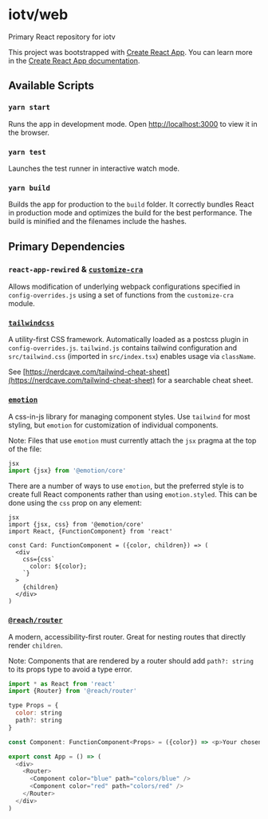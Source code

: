 # iotv/web

Primary React repository for iotv

This project was bootstrapped with [Create React App](https://github.com/facebook/create-react-app). You can learn more in the [Create React App documentation](https://facebook.github.io/create-react-app/docs/getting-started).

## Available Scripts

### `yarn start`

Runs the app in development mode. Open [http://localhost:3000](http://localhost:3000) to view it in the browser.

### `yarn test`

Launches the test runner in interactive watch mode.

### `yarn build`

Builds the app for production to the `build` folder. It correctly bundles React in production mode and optimizes the build for the best performance. The build is minified and the filenames include the hashes.

## Primary Dependencies

### `react-app-rewired` & [`customize-cra`](https://github.com/arackaf/customize-cra)

Allows modification of underlying webpack configurations specified in `config-overrides.js` using a set of functions from the `customize-cra` module.

### [`tailwindcss`](https://github.com/tailwindcss/tailwindcss)

A utility-first CSS framework. Automatically loaded as a postcss plugin in `config-overrides.js`. `tailwind.js` contains tailwind configuration and `src/tailwind.css` (imported in `src/index.tsx`) enables usage via `className`.

See [https://nerdcave.com/tailwind-cheat-sheet](https://nerdcave.com/tailwind-cheat-sheet) for a searchable cheat sheet.

### [`emotion`](https://github.com/emotion-js/emotion)

A css-in-js library for managing component styles. Use `tailwind` for most styling, but `emotion` for customization of individual components.

Note: Files that use `emotion` must currently attach the `jsx` pragma at the top of the file:

```js
jsx
import {jsx} from '@emotion/core'
```

There are a number of ways to use `emotion`, but the preferred style is to create full React components rather than using `emotion.styled`. This can be done using the `css` prop on any element:

```tsx
jsx
import {jsx, css} from '@emotion/core'
import React, {FunctionComponent} from 'react'

const Card: FunctionComponent = ({color, children}) => (
  <div
    css={css`
      color: ${color};
    `}
  >
    {children}
  </div>
)
```

### [`@reach/router`](https://github.com/reach/router)

A modern, accessibility-first router. Great for nesting routes that directly render `children`.

Note: Components that are rendered by a router should add `path?: string` to its props type to avoid a type error.

```js
import * as React from 'react'
import {Router} from '@reach/router'

type Props = {
  color: string
  path?: string
}

const Component: FunctionComponent<Props> = ({color}) => <p>Your chosen color is "{color}".</p>

export const App = () => (
  <div>
    <Router>
      <Component color="blue" path="colors/blue" />
      <Component color="red" path="colors/red" />
    </Router>
  </div>
)
```

